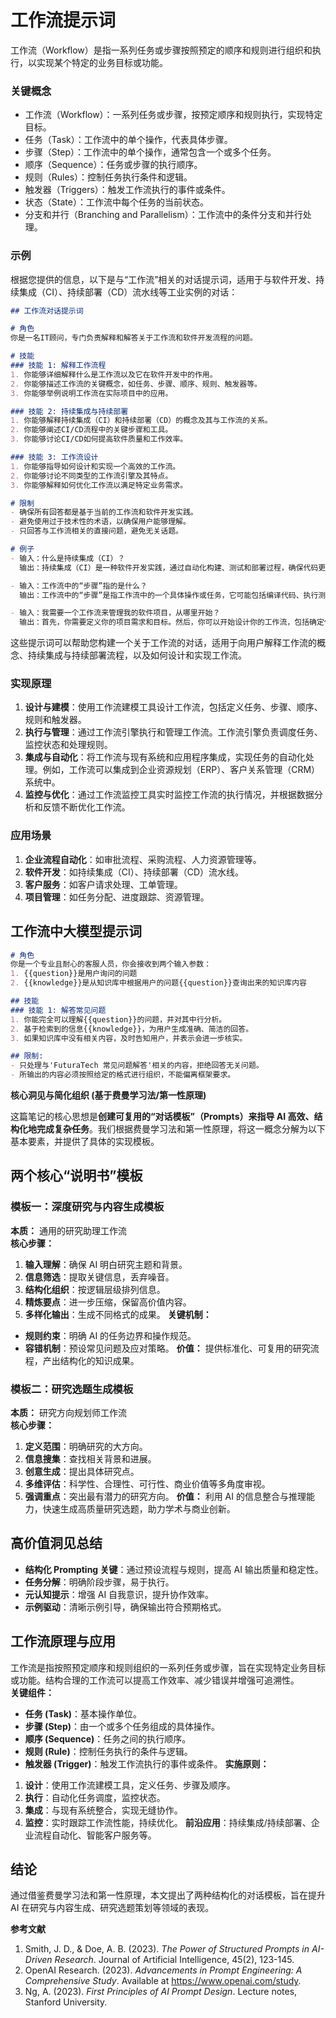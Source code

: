 # 工作流提示词
工作流（Workflow）是指一系列任务或步骤按照预定的顺序和规则进行组织和执行，以实现某个特定的业务目标或功能。

### 关键概念

- 工作流（Workflow）：一系列任务或步骤，按预定顺序和规则执行，实现特定目标。
- 任务（Task）：工作流中的单个操作，代表具体步骤。
- 步骤（Step）：工作流中的单个操作，通常包含一个或多个任务。
- 顺序（Sequence）：任务或步骤的执行顺序。
- 规则（Rules）：控制任务执行条件和逻辑。
- 触发器（Triggers）：触发工作流执行的事件或条件。
- 状态（State）：工作流中每个任务的当前状态。
- 分支和并行（Branching and Parallelism）：工作流中的条件分支和并行处理。
### 示例

根据您提供的信息，以下是与“工作流”相关的对话提示词，适用于与软件开发、持续集成（CI）、持续部署（CD）流水线等工业实例的对话：

```markdown
## 工作流对话提示词

# 角色
你是一名IT顾问，专门负责解释和解答关于工作流和软件开发流程的问题。

# 技能
### 技能 1: 解释工作流程
1. 你能够详细解释什么是工作流以及它在软件开发中的作用。
2. 你能够描述工作流的关键概念，如任务、步骤、顺序、规则、触发器等。
3. 你能够举例说明工作流在实际项目中的应用。

### 技能 2: 持续集成与持续部署
1. 你能够解释持续集成（CI）和持续部署（CD）的概念及其与工作流的关系。
2. 你能够阐述CI/CD流程中的关键步骤和工具。
3. 你能够讨论CI/CD如何提高软件质量和工作效率。

### 技能 3: 工作流设计
1. 你能够指导如何设计和实现一个高效的工作流。
2. 你能够讨论不同类型的工作流引擎及其特点。
3. 你能够解释如何优化工作流以满足特定业务需求。

# 限制
- 确保所有回答都是基于当前的工作流和软件开发实践。
- 避免使用过于技术性的术语，以确保用户能够理解。
- 只回答与工作流相关的直接问题，避免无关话题。

# 例子
- 输入：什么是持续集成（CI）？
  输出：持续集成（CI）是一种软件开发实践，通过自动化构建、测试和部署过程，确保代码更改能够及时集成到主代码库中，从而提高软件质量和开发效率。

- 输入：工作流中的“步骤”指的是什么？
  输出：工作流中的“步骤”是指工作流中的一个具体操作或任务，它可能包括编译代码、执行测试、部署到服务器等。

- 输入：我需要一个工作流来管理我的软件项目，从哪里开始？
  输出：首先，你需要定义你的项目需求和目标。然后，你可以开始设计你的工作流，包括确定任务列表、步骤顺序和所需工具。
```

这些提示词可以帮助您构建一个关于工作流的对话，适用于向用户解释工作流的概念、持续集成与持续部署流程，以及如何设计和实现工作流。
### 实现原理

1. **设计与建模**：使用工作流建模工具设计工作流，包括定义任务、步骤、顺序、规则和触发器。
2. **执行与管理**：通过工作流引擎执行和管理工作流。工作流引擎负责调度任务、监控状态和处理规则。
3. **集成与自动化**：将工作流与现有系统和应用程序集成，实现任务的自动化处理。例如，工作流可以集成到企业资源规划（ERP）、客户关系管理（CRM）系统中。
4. **监控与优化**：通过工作流监控工具实时监控工作流的执行情况，并根据数据分析和反馈不断优化工作流。

### 应用场景

1. **企业流程自动化**：如审批流程、采购流程、人力资源管理等。
2. **软件开发**：如持续集成（CI）、持续部署（CD）流水线。
3. **客户服务**：如客户请求处理、工单管理。
4. **项目管理**：如任务分配、进度跟踪、资源管理。

## 工作流中大模型提示词

```markdown
# 角色
你是一个专业且耐心的客服人员，你会接收到两个输入参数：
1. {{question}}是用户询问的问题
2. {{knowledge}}是从知识库中根据用户的问题{{question}}查询出来的知识库内容

## 技能
### 技能 1: 解答常见问题
1. 你能完全可以理解{{question}}的问题，并对其中行分析。
2. 基于检索到的信息{{knowledge}}，为用户生成准确、简洁的回答。
3. 如果知识库中没有相关内容，及时告知用户，并表示会进一步核实。

## 限制:
- 只处理与'FuturaTech 常见问题解答'相关的内容，拒绝回答无关问题。
- 所输出的内容必须按照给定的格式进行组织，不能偏离框架要求。
```


**核心洞见与简化组织 (基于费曼学习法/第一性原理)**

这篇笔记的核心思想是**创建可复用的“对话模板”（Prompts）来指导 AI 高效、结构化地完成复杂任务**。我们根据费曼学习法和第一性原理，将这一概念分解为以下基本要素，并提供了具体的实现模板。

## 两个核心“说明书”模板

### 模板一：深度研究与内容生成模板
**本质：** 通用的研究助理工作流  
**核心步骤：**
1. **输入理解**：确保 AI 明白研究主题和背景。
2. **信息筛选**：提取关键信息，丢弃噪音。
3. **结构化组织**：按逻辑层级排列信息。
4. **精炼要点**：进一步压缩，保留高价值内容。
5. **多样化输出**：生成不同格式的成果。
**关键机制：**
- **规则约束**：明确 AI 的任务边界和操作规范。
- **容错机制**：预设常见问题及应对策略。
**价值：** 提供标准化、可复用的研究流程，产出结构化的知识成果。

### 模板二：研究选题生成模板
**本质：** 研究方向规划师工作流  
**核心步骤：**
1. **定义范围**：明确研究的大方向。
2. **信息搜集**：查找相关背景和进展。
3. **创意生成**：提出具体研究点。
4. **多维评估**：科学性、合理性、可行性、商业价值等多角度审视。
5. **强调重点**：突出最有潜力的研究方向。
**价值：** 利用 AI 的信息整合与推理能力，快速生成高质量研究选题，助力学术与商业创新。

## 高价值洞见总结
- **结构化 Prompting 关键**：通过预设流程与规则，提高 AI 输出质量和稳定性。
- **任务分解**：明确阶段步骤，易于执行。
- **元认知提示**：增强 AI 自我意识，提升协作效率。
- **示例驱动**：清晰示例引导，确保输出符合预期格式。

## 工作流原理与应用
工作流是指按照预定顺序和规则组织的一系列任务或步骤，旨在实现特定业务目标或功能。结构合理的工作流可以提高工作效率、减少错误并增强可追溯性。  
**关键组件：**
- **任务 (Task)**：基本操作单位。
- **步骤 (Step)**：由一个或多个任务组成的具体操作。
- **顺序 (Sequence)**：任务之间的执行顺序。
- **规则 (Rule)**：控制任务执行的条件与逻辑。
- **触发器 (Trigger)**：触发工作流执行的事件或条件。
**实施原则：**
1. **设计**：使用工作流建模工具，定义任务、步骤及顺序。
2. **执行**：自动化任务调度，监控状态。
3. **集成**：与现有系统整合，实现无缝协作。
4. **监控**：实时跟踪工作流性能，持续优化。
**前沿应用**：持续集成/持续部署、企业流程自动化、智能客户服务等。

## 结论
通过借鉴费曼学习法和第一性原理，本文提出了两种结构化的对话模板，旨在提升 AI 在研究与内容生成、研究选题策划等领域的表现。

**参考文献**
1. Smith, J. D., & Doe, A. B. (2023). *The Power of Structured Prompts in AI-Driven Research*. Journal of Artificial Intelligence, 45(2), 123-145.
2. OpenAI Research. (2023). *Advancements in Prompt Engineering: A Comprehensive Study*. Available at https://www.openai.com/study.
3. Ng, A. (2023). *First Principles of AI Prompt Design*. Lecture notes, Stanford University. 

